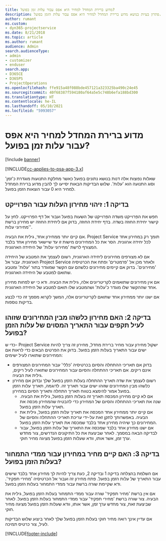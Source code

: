 ```yaml
---
title: מדוע ברירת המחדל למחיר היא אפס עבור עלות זמן בפועל?
description: פתרון בעיות בנושא מדוע ברירת המחדל למחיר היא אפס עבור עלות הזמן בפועל.
author: rumant
ms.custom:
- dyn365-projectservice
ms.date: 8/21/2018
ms.topic: article
ms.author: rumant
audience: Admin
search.audienceType:
- admin
- customizer
- enduser
search.app:
- D365CE
- D365PS
- ProjectOperations
ms.openlocfilehash: ffe915a48f088bde457121a323325ba490c24e45
ms.sourcegitcommit: 40f68387f594180af64a5e5c748b6efa188bd300
ms.translationtype: HT
ms.contentlocale: he-IL
ms.lasthandoff: 05/10/2021
ms.locfileid: "5993057"
---
```

# <a name="why-is-the-price-defaulting-to-zero-on-time-cost-actuals"></a>מדוע ברירת המחדל למחיר היא אפס עבור עלות זמן בפועל?

[!include [banner](../includes/psa-now-project-operations.md)]

[!INCLUDE[cc-applies-to-psa-app-3.x](../includes/cc-applies-to-psa-app-3x.md)]

שאלות נפוצות אלה דנות בנושא נתונים בפועל כאשר מחלקת התנועות מוגדרת כ'זמן' וסוג התנועה הוא 'עלות'. שלוש הבדיקות הבאות יסייעו לך להבין מדוע ברירת המחדל למחיר היא 0 עבור הוצאות הזמן בפועל.
 
## <a name="check-1-identify-the-cost-price-list-for-the-project"></a>בדיקה 1: זיהוי מחירון העלות עבור הפרוייקט

חפש את הפרוייקט משדה הפרוייקט של השעות בפועל ועבור אל דף הפרוייקט. לחץ על קישור יחידת החוזה בשדה. בדף יחידת החוזה, בדוק אם ליחידת החוזה יש מחירון ברשת 'מחירוני עלות'.

אם קיים יותר ממחירון אחד, גילית את הבעיה. Project Service תומך רק במחירון אחד לכל יחידה ארגונית. הסר את כל המחירונים מישות זו עד שיישאר מחירון אחד בלבד המצורף לרשת 'מחירוני עלות' של היחידה הארגונית.

אם לא מצורפים מחירונים ליחידה הארגונית, רשום לעצמך את המטבע של היחידה הארגונית. עבור אל Project Service ולאחר מכן אל 'פרמטרים' ופתח את הכרטיסיה 'מחירונים'. בדוק אם קיימים מחירונים כלשהם עם הקשר שמוגדר בתור 'עלות' ומטבע שתואם למטבע של היחידה הארגונית.
 
אם אין מחירונים שתואמים לקריטריונים אלה, גילית את הבעיה. ודא כי יש לפחות מחירון אחד שההקשר שלו מוגדר כ'עלות' ושהמטבע שלו תואם למטבע של היחידה הארגונית.

אם ישנו יותר ממחירון אחד שתואם לקריטריונים אלה, המשך לקרוא מסמך זה כדי לבצע בדיקות נוספות.

## <a name="check-2-are-any-of-the-price-lists-identified-above-valid-for-the-specific-date-of-the-time-cost-actual"></a>בדיקה 2: האם מחירון כלשהו מבין המחירונים שזוהו לעיל תקפים עבור התאריך המסוים של עלות הזמן בפועל?

כדי ש- Project Service ישקול מחירון עבור מחיר ברירת מחדל, מחירון זה צריך להיות ישים עבור התאריך בעלות הזמן בפועל. בדוק את הפרטים הבאים כדי לראות אם המחירונים שתוארו לעיל ישימים:

- בדוק אם תאריכי ההתחלה והסיום בכרטיסיה 'כללי' עבור המחירונים המצורפים אינם ריקים. אם תאריכי ההתחלה והסיום עבור המחירונים שתוארו לעיל ריקים, גילית את הבעיה. 
- רשום לעצמך את שדה תאריך ההתחלה בעלות הזמן בפועל שלך ובדוק אם מחירון כלשהו מבין המחירונים שזוהו ישים עבור תאריך זה. לדוגמה, תאריך עלות הזמן בפועל אמור להימצא בטווח תאריך התחלה ותאריך הסיום במחירון. 
    - אם לא קיים מחירון המכסה תאריך זה בעלות הזמן בפועל, גילית את הבעיה. שנה את תאריכי ההתחלה והסיום של המחירון כדי להבטיח שהמחירון מכסה את תאריך עלות הזמן בפועל. 
    - אם קיים יותר ממחירון אחד המכסה את תאריך עלות הזמן בפועל, גילית את הבעיה. באפשרותך לתקן זאת על-ידי עריכת תאריכי ההתחלה והסיום של המחירונים כך שיהיה מחירון אחד בלבד שמכסה את תאריך עלות הזמן בפועל. 
    - אם ישנו מחירון אחד בלבד שמכסה את התאריך של עלות הזמן בפועל, עבור לבדיקה הבאה במסמך.
לאחר שביצעת את כל התיקונים הנדרשים, צור מחדש ערך זמן, אשר אותו, וודא שעלות הזמן בפועל מציגה מחיר חוקי.

## <a name="check-3-is-there-a-price-in-the-price-list-for-the-pricing-dimensions-on-the-time-cost-actual"></a>בדיקה 3: האם קיים מחיר במחירון עבור ממדי התמחור בעלות הזמן בפועל?

אם השלמת בהצלחה בדיקה 1 ובדיקה 2, כעת צריך להיות לך מחירון אחד בלבד שישים עבור התאריך של עלות הזמן בפועל. פתח מחירון זה ועבור אל הכרטיסיה 'מחירי תפקיד'. ודא שקיימת שורה ברשת עבור ממדי התמחור בעלות הזמן בפועל.

אם אין ברשת 'מחיר תפקיד' שורה עבור ממדי התמחור בעלות הזמן בפועל, גילית את הבעיה. צור שורה ברשת 'מחירי תפקיד' עבור ממדי התמחור בעלות הזמן בפועל. לאחר שביצעת זאת, צור מחדש ערך זמן, אשר אותו, וודא שעלות הזמן בפועל מציגה מחיר חוקי.
 
אם עדיין אינך רואה מחיר חוקי בעלות הזמן בפועל שלך לאחר ביצוע שלוש הבדיקות לעיל, צור כרטיס תמיכה.





[!INCLUDE[footer-include](../includes/footer-banner.md)]